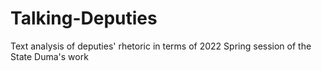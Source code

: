 # Talking-Deputies
Text analysis of deputies' rhetoric in terms of 2022 Spring session of the State Duma's work

